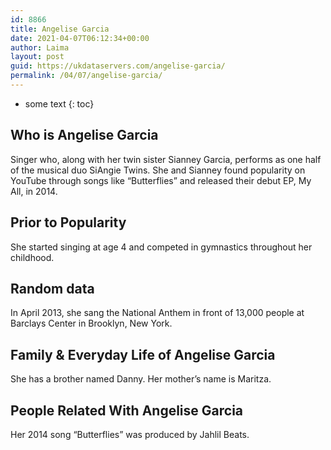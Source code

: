 ```yaml
---
id: 8866
title: Angelise Garcia
date: 2021-04-07T06:12:34+00:00
author: Laima
layout: post
guid: https://ukdataservers.com/angelise-garcia/
permalink: /04/07/angelise-garcia/
---
```


* some text
{: toc}


## Who is Angelise Garcia
                  
                  
                  
Singer who, along with her twin sister Sianney Garcia, performs as one half of the musical duo SiAngie Twins. She and Sianney found popularity on YouTube through songs like &#8220;Butterflies&#8221; and released their debut EP, My All, in 2014. 
                  
              
            
              
            
                
                
                
## Prior to Popularity
                  
                  
                  
She started singing at age 4 and competed in gymnastics throughout her childhood. 
                  
              
            
              
            
                
                
                
## Random data
                  
                  
                  
In April 2013, she sang the National Anthem in front of 13,000 people at Barclays Center in Brooklyn, New York. 
                  
              
            
              
            
                
                
                
## Family & Everyday Life of Angelise Garcia
                  
                  
                  
She has a brother named Danny. Her mother&#8217;s name is Maritza. 
                  
              
            
              
            
                
                
                
## People Related With Angelise Garcia
                  
                  
                  
Her 2014 song &#8220;Butterflies&#8221; was produced by Jahlil Beats. 
                  
              
            
              
            
                
              
            
              
              
            
            
              
            
          
          
          